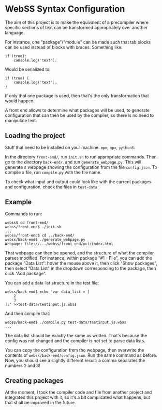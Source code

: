 # WebSS Syntax Configuration

The aim of this project is to make the equivalent of a precompiler where
specific sections of text can be transformed appropriately over another
language.

For instance, one "package"/"module" can be made such that tab blocks can be
used instead of blocks with braces. Something like:
```
if (true):
	console.log('text');
```
Would be serialized to:
```
if (true) {
	console.log('text');
}
```
If only that one package is used, then that's the only transformation that would
happen.

A front end allows to determine what packages will be used, to generate
configuration that can then be used by the compiler, so there is no need to
manipulate text.

## Loading the project

Stuff that need to be installed on your machine: `npm`, `npx`, `python3`.

In the directory `front-end/`, run `init.sh` to run appropriate commands. Then
go to the directory `back-end/`, and run `generate_webpage.py`. This will
generate a webpage showing the configuration from the file `config.json`. To
compile a file, run `compile.py` with the file name.

To check what input and output could look like with the current packages and
configuration, check the files in `test-data`.

## Example

Commands to run:
```
webss$ cd front-end/
webss/front-end$ ./init.sh 
...
webss/front-end$ cd ../back-end/
webss/back-end$ ./generate_webpage.py
Webpage: file://.../webss/front-end/out/index.html
```
That webpage can then be opened, and the structure of what the compiler parses
modified. For instance, within package "#1 - File", you can add the package
"Data List": hover the mouse above it, then click "Show packages", then select
"Data List" in the dropdown corresponding to the package, then click "Add
package".

You can add a data list structure in the test file:
```
webss/back-end$ echo 'var data_list = [
    2
    3
];' >>test-data/testinput.js.wbss
```

And then compile that:
```
webss/back-end$ ./compile.py test-data/testinput.js.wbss
...
```
The data list should be exactly the same as written. That's because the config
was not changed and the compiler is not set to parse data lists.

You can copy the configuration from the webpage, then overwrite the contents of
`webss/back-end/config.json`. Run the same command as before. Now, you should
see a slightly different result: a comma separates the numbers 2 and 3!

## Creating packages

At the moment, I took the compiler code and file from another project and
integrated this project with it, so it's a bit complicated what happens, but
that shall be improved in the future.
